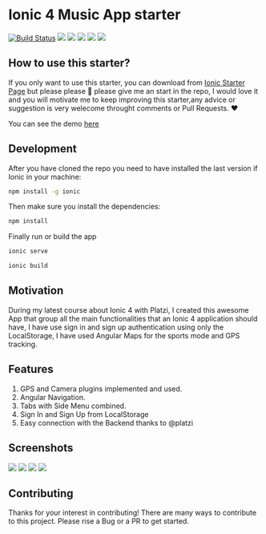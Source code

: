 # Ionic 4 Music App starter

[![Build Status](https://travis-ci.org/seagomezar/Ionic4-Music-Starter.svg?branch=master)](https://travis-ci.org/seagomezar/Ionic4-Music-Starter)
![](https://img.shields.io/github/stars/seagomezar/Ionic4-Music-Starter)
![](https://img.shields.io/github/forks/seagomezar/Ionic4-Music-Starter)
![](https://img.shields.io/github/tag/seagomezar/Ionic4-Music-Starter)
![](https://img.shields.io/github/release/seagomezar/Ionic4-Music-Starter)
![](https://img.shields.io/github/issues/seagomezar/Ionic4-Music-Starter)

## How to use this starter?

If you only want to use this starter, you can download from [Ionic Starter Page](https://market.ionicframework.com/starters/ionic4-music-starter) but please please 🙏 please give me an start in the repo, I would love it and you will motivate me to keep improving this starter,any advice or suggestion is very welecome throught comments or Pull Requests. ❤️

You can see the demo [here](https://seagomezar.github.io/Ionic4-Music-Starter/)

## Development

After you have cloned the repo you need to have installed the last version if Ionic in your machine:

```sh
npm install -g ionic
```

Then make sure you install the dependencies:

```sh
npm install
```

Finally run or build the app

```sh
ionic serve
```

```sh
ionic build
```

## Motivation

During my latest course about Ionic 4 with Platzi, I created this awesome App that group all the main functionalities that an Ionic 4 application should have, I have use sign in and sign up authentication using only the LocalStorage, I have used Angular Maps for the sports mode and GPS tracking.

## Features

1. GPS and Camera plugins implemented and used.
2. Angular Navigation.
3. Tabs with Side Menu combined.
4. Sign In and Sign Up from LocalStorage
5. Easy connection with the Backend thanks to @platzi

## Screenshots

![](https://s3.amazonaws.com/ionic-marketplace/ionic4-music-starter/screenshot_1.png)
![](https://s3.amazonaws.com/ionic-marketplace/ionic4-music-starter/screenshot_2.png)
![](https://s3.amazonaws.com/ionic-marketplace/ionic4-music-starter/screenshot_3.png)
![](https://s3.amazonaws.com/ionic-marketplace/ionic4-music-starter/screenshot_4.png)

## Contributing

Thanks for your interest in contributing! There are many ways to contribute to this project.
Please rise a Bug or a PR to get started.
